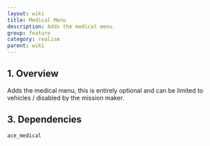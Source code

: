 ```yaml
---
layout: wiki
title: Medical Menu
description: Adds the medical menu.
group: feature
category: realism
parent: wiki
---
```


## 1. Overview
Adds the medical menu, this is entirely optional and can be limited to vehicles / disabled by the mission maker.

## 3. Dependencies

`ace_medical`
